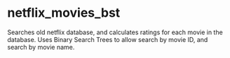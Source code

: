 # netflix_movies_bst

Searches old netflix database, and calculates ratings for each movie in the database. 
Uses Binary Search Trees to allow search by movie ID, and search by movie name.

